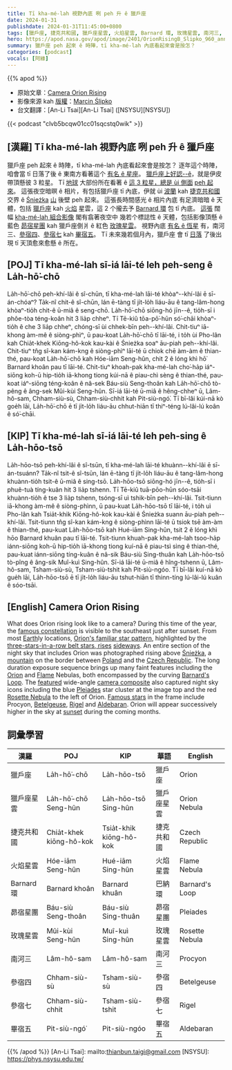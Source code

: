 ```yaml
---
title: Tī kha-mé-lah 視野內底 咧 peh 升 ê 獵戶座
date: 2024-01-31
publishdate: 2024-01-31T11:45:00+0800
tags: [獵戶座, 捷克共和國, 獵戶座星雲, 火焰星雲, Barnard 環, 玫瑰星雲, 南河三, 參宿四, 參宿七, 畢宿五]
hero: https://apod.nasa.gov/apod/image/2401/OrionRisingB_Slipko_960_annotated.jpg
summary: 獵戶座 peh 起來 ê 時陣，tī kha-mé-lah 內底看起來會是按怎？
categories: [podcast]
vocals: [阿綠]
---
```


{{% apod %}}

- 原始文章：[Camera Orion Rising](https://apod.nasa.gov/apod/ap240131.html)
- 影像來源 kah [版權][copyright]：[Marcin Ślipko](https://www.instagram.com/marcinslipko_photo/)
- 台文翻譯：[An-Li Tsai][An-Li Tsai] ([NSYSU][NSYSU])

{{< podcast "clvb5bcqw01cc01sqcstq0wik" >}}

## [漢羅] Tī kha-mé-lah 視野內底 咧 peh 升 ê 獵戶座
獵戶座 peh 起來 ê 時陣，tī kha-mé-lah 內底看起來會是按怎？
逐年這个時陣，咱會當 tī 日落了後 ê 東南方看著這个 [有名 ê 星座][famous constellation]。
[獵戶座上好認--ê][Orion's familiar star pattern]，就是伊皮帶頂懸彼 3 粒星。
Tī [地球][Earth] 大部份所在看著 ê [這 3 粒星，總是 ùi 側面][three-stars-in-a-row belt stars, rises] [peh 起來][sideways]。
這張夜空暗暝 ê 相片，有包括獵戶座 tī 內底，伊就 ùi [波蘭][Poland] kah [捷克共和國][Czech Republic] 交界 ê [Śnieżka][Śnieżka] [山][mountain] 後壁 peh 起來。
這張長時間感光 ê 相片內底 有足濟暗暗 ê 天體，包括 [獵戶座][Orion] kah [火焰][Flame] 星雲，這 2 个攏去予 [Barnard 環][Barnard's Loop] 包 tī 內底。
[這張][featured] 闊幅 [kha-mé-lah 組合影像][camera composite] 閣有翕著夜空中 幾若个標誌性 ê 天體，包括影像頂懸 ê 藍色 [昴宿星團][Pleiades] kah 獵戶座倒爿 ê 紅色 [玫瑰星雲][Rosette Nebula]。
視野內底 [有名 ê 恆星][Famous stars] 有，南河三、[參宿四][Betelgeuse]、[參宿七][Rigel] kah [畢宿五][Aldebaran]。
Tī 未來幾若個月內，獵戶座 會 tī [日落][sunset] 了後出現 tī 天頂愈來愈懸 ê 所在。

## [POJ] Tī kha-mé-lah sī-iá lāi-té leh peh-seng ê La̍h-hō͘-chō
La̍h-hō͘-chō peh-khí-lâi ê sî-chūn, tī kha-mé-lah lāi-té khòaⁿ--khí-lâi ē sī-án-chóaⁿ?
Ta̍k-nî chit-ê sî-chūn, lán ē-tàng tī ji̍t-lo̍h liáu-āu ê tang-lâm-hong khòaⁿ-tio̍h chit-ê ū-miâ ê seng-chō.
La̍h-hō͘-chō siōng-hó jīn--ê, tio̍h-sī i phôe-tòa téng-koân hit 3 lia̍p chheⁿ.
Tī Tē-kiû tōa-pō͘-hūn só͘-chāi khòaⁿ-tio̍h ê che 3 lia̍p chheⁿ, chóng-sī ùi chhek-bīn peh--khí-lâi.
Chit-tiuⁿ iā-khong àm-mê ê siòng-phìⁿ, ū pau-koat La̍h-hō͘-chō tī lāi-té, i to̍h ùi Pho-lân kah Chia̍t-khek Kiōng-hô-kok kau-kài ê Śnieżka soaⁿ āu-piah peh--khí-lâi.
Chit-tiuⁿ tn̂g sî-kan kám-kng ê siòng-phìⁿ lāi-té ū chiok chē àm-àm ê thian-thé, pau-koat La̍h-hō͘-chō kah Hóe-iām Seng-hûn, chit 2 ê lóng khì hō͘ Barnard khoân pau tī lāi-té.
Chit-tiuⁿ khoah-pak kha-mé-lah cho͘-ha̍p iáⁿ-siōng koh-ū hip-tio̍h iā-khong tiong kúi-nā ê piau-chì sèng ê thian-thé, pau-koat iáⁿ-siōng téng-koân ê nâ-sek Báu-siù Seng-thoân kah La̍h-hō͘-chō tò-pêng ê âng-sek Mûi-kùi Seng-hûn.
Sī-iá lāi-té ū-miâ ê hêng-chheⁿ ū, Lâm-hô-sam, Chham-siù-sù, Chham-siù-chhit kah Pit-siù-ngó͘.
Tī bī-lâi kúi-nā kò goe̍h lāi, La̍h-hō͘-chō ē tī ji̍t-lo̍h liáu-āu chhut-hiān tī thiⁿ-téng lú-lâi-lú koân ê só͘-chāi.

## [KIP] Tī kha-mé-lah sī-iá lāi-té leh peh-sing ê La̍h-hōo-tsō
La̍h-hōo-tsō peh-khí-lâi ê sî-tsūn, tī kha-mé-lah lāi-té khuànn--khí-lâi ē sī-án-tsuánn?
Ta̍k-nî tsit-ê sî-tsūn, lán ē-tàng tī ji̍t-lo̍h liáu-āu ê tang-lâm-hong khuànn-tio̍h tsit-ê ū-miâ ê sing-tsō.
La̍h-hōo-tsō siōng-hó jīn--ê, tio̍h-sī i phuê-tuà tíng-kuân hit 3 lia̍p tshenn.
Tī Tē-kiû tuā-pōo-hūn sóo-tsāi khuànn-tio̍h ê tse 3 lia̍p tshenn, tsóng-sī uì tshik-bīn peh--khí-lâi.
Tsit-tiunn iā-khong àm-mê ê siòng-phìnn, ū pau-kuat La̍h-hōo-tsō tī lāi-té, i to̍h uì Pho-lân kah Tsia̍t-khik Kiōng-hô-kok kau-kài ê Śnieżka suann āu-piah peh--khí-lâi.
Tsit-tiunn tn̂g sî-kan kám-kng ê siòng-phìnn lāi-té ū tsiok tsē àm-àm ê thian-thé, pau-kuat La̍h-hōo-tsō kah Hué-iām Sing-hûn, tsit 2 ê lóng khì hōo Barnard khuân pau tī lāi-té.
Tsit-tiunn khuah-pak kha-mé-lah tsoo-ha̍p iánn-siōng koh-ū hip-tio̍h iā-khong tiong kuí-nā ê piau-tsì sìng ê thian-thé, pau-kuat iánn-siōng tíng-kuân ê nâ-sik Báu-siù Sing-thuân kah La̍h-hōo-tsō tò-pîng ê âng-sik Muî-kuì Sing-hûn.
Sī-iá lāi-té ū-miâ ê hîng-tshenn ū, Lâm-hô-sam, Tsham-siù-sù, Tsham-siù-tshit kah Pit-siù-ngóo.
Tī bī-lâi kuí-nā kò gue̍h lāi, La̍h-hōo-tsō ē tī ji̍t-lo̍h liáu-āu tshut-hiān tī thinn-tíng lú-lâi-lú kuân ê sóo-tsāi.

## [English] Camera Orion Rising
What does Orion rising look like to a camera?
During this time of the year, the [famous constellation][famous constellation] is visible to the southeast just after sunset.
From most [Earth][Earth]ly locations, [Orion's familiar star pattern][Orion's familiar star pattern], highlighted by the [three-stars-in-a-row belt stars, rises][three-stars-in-a-row belt stars, rises] [sideways][sideways].
An entire section of the night sky that includes Orion was photographed rising above [Śnieżka][Śnieżka], a [mountain][mountain] on the border between [Poland][Poland] and the [Czech Republic][Czech Republic].
The long duration exposure sequence brings up many faint features including the [Orion][Orion] and [Flame][Flame] Nebulas, both encompassed by the curving [Barnard's Loop][Barnard's Loop].
The [featured][featured] wide-angle [camera composite][camera composite] also captured night sky icons including the blue [Pleiades][Pleiades] star cluster at the image top and the red [Rosette Nebula][Rosette Nebula] to the left of Orion.
[Famous stars][Famous stars] in the frame include Procyon, [Betelgeuse][Betelgeuse], [Rigel][Rigel] and [Aldebaran][Aldebaran].
Orion will appear successively higher in the sky at [sunset][sunset] during the coming months.

## 詞彙學習

|漢羅|POJ|KIP|華語|English|
|-|-|-|-|-|
|獵戶座|La̍h-hō͘-chō|La̍h-hōo-tsō|獵戶座|Orion|
|獵戶座星雲|La̍h-hō͘-chō Seng-hûn|La̍h-hōo-tsō Sing-hûn|獵戶座星雲|Orion Nebula|
|捷克共和國|Chia̍t-khek kiōng-hô-kok|Tsia̍t-khik kiōng-hô-kok|捷克共和國|Czech Republic|
|火焰星雲|Hóe-iām Seng-hûn|Hué-iām Sing-hûn|火焰星雲|Flame Nebula|
|Barnard 環|Barnard khoân|Barnard khuân|巴納環|Barnard's Loop|
|昴宿星團|Báu-siù Seng-thoân|Báu-siù Sing-thuân|昴宿星團|Pleiades|
|玫瑰星雲|Mûi-kùi Seng-hûn|Muî-kuì Sing-hûn|玫瑰星雲|Rosette Nebula|
|南河三|Lâm-hô-sam|Lâm-hô-sam|南河三|Procyon|
|參宿四|Chham-siù-sù|Tsham-siù-sù|參宿四|Betelgeuse|
|參宿七|Chham-siù-chhit|Tsham-siù-tshit|參宿七|Rigel|
|畢宿五|Pit-siù-ngó͘|Pit-siù-ngóo|畢宿五|Aldebaran|

{{% /apod %}}
[An-Li Tsai]: mailto:thianbun.taigi@gmail.com
[NSYSU]: https://phys.nsysu.edu.tw/

[copyright]: https://apod.nasa.gov/apod/fap/lib/about_apod.html#srapply
[License]: https://creativecommons.org/licenses/by/3.0/

[famous constellation]:https://universe.nasa.gov/news/147/discovering-the-universe-through-the-constellation-orion/
[Earth]:https://science.nasa.gov/earth/facts/
[Orion's familiar star pattern]:https://apod.nasa.gov/apod/ap030207.html
[three-stars-in-a-row belt stars, rises]:https://apod.nasa.gov/apod/ap171123.html
[sideways]:https://apod.nasa.gov/apod/ap201225.html
[Śnieżka]:https://pl.wikipedia.org/wiki/%C5%9Anie%C5%BCka
[mountain]:https://youtu.be/i9W_ek8b61I
[Poland]:https://en.wikipedia.org/wiki/Poland
[Czech Republic]:https://en.wikipedia.org/wiki/Czech_Republic
[Orion]:https://apod.nasa.gov/apod/ap210629.html
[Flame]:https://apod.nasa.gov/apod/ap211103.html
[Barnard's Loop]:https://en.wikipedia.org/wiki/Barnard%27s_Loop
[featured]:https://www.instagram.com/p/C2FpvawMzw9/
[camera composite]:https://apod.nasa.gov/apod/ap180321.html
[Pleiades]:https://en.wikipedia.org/wiki/Pleiades
[Rosette Nebula]:https://apod.nasa.gov/apod/ap210214.html
[Famous stars]:https://w0.peakpx.com/wallpaper/264/469/HD-wallpaper-cat-stars-glasses-sky-animal-sea-summer-funny-face-pink-pisica.jpg
[Betelgeuse]:https://universe.nasa.gov/news/237/what-is-betelgeuse-inside-the-strange-volatile-star/
[Rigel]:https://apod.nasa.gov/apod/ap220124.html
[Aldebaran]:https://skyandtelescope.org/astronomy-news/meet-aldebaran-the-bulls-eye/
[sunset]:https://apod.nasa.gov/apod/ap231025.html
